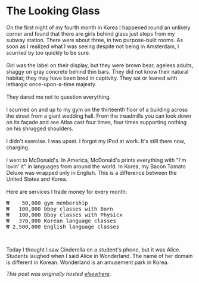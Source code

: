 # The Looking Glass

<p>On the first night of my fourth month in Korea I happened round an unlikely corner and found that there are girls behind glass just steps from my subway station. There were about three, in two purpose-built rooms. As soon as I realized what I was seeing despite not being in Amsterdam, I scurried by too quickly to be sure.<br><br>Girl was the label on their display, but they were brown bear, ageless adults, shaggy on gray concrete behind thin bars. They did not know their natural habitat; they may have been bred in captivity. They sat or leaned with lethargic once-upon-a-time majesty.<br><br>They dared me not to question everything.<br><br>I scurried on and up to my gym on the thirteenth floor of a building across the street from a giant wedding hall. From the treadmills you can look down on its fa&#231;ade and see Atlas cast four times, four times supporting nothing on his shrugged shoulders.<br><br>I didn't exercise. I was upset. I forgot my iPod at work. It's still there now, charging.<br><br>I went to McDonald's. In America, McDonald's prints everything with "I'm lovin' it" in languages from around the world. In Korea, my Bacon Tomato Deluxe was wrapped only in English. This is a difference between the United States and Korea.<br><br>Here are services I trade money for every month:<br>

<pre>&#8361;    50,000 gym membership
&#8361;   100,000 bboy classes with Born
&#8361;   100,000 bboy classes with Physicx
&#8361;   370,000 Korean language classes
&#8361; 2,500,000 English language classes</pre><br>

Today I thought I saw Cinderella on a student's phone, but it was Alice. Students laughed when I said Alice in Wonderland. The name of her domain is different in Korean. Wonderland is an amusement park in Korea.</p>


*This post was originally hosted [elsewhere](http://planspace.blogspot.com/2009/01/looking-glass.html).*
